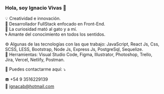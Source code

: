 ### Hola, soy Ignacio Vivas 👋

💡 Creatividad e innovación.                                                                                                                                             
🎡 Desarrollador FullStack enfocado en Front-End.                                                                                                                         
🧭 La curiosidad mató al gato y a mí.                                                                                                                                     
🌀 Amante del conocimiento en todos los sentidos.                                                                                                                         

⚙️ Algunas de las tecnologías con las que trabajo: JavaScript, React Js, Css, SCSS, LESS, Bootstrap,  Node Js, Express Js, PostgreSql, Sequelize.                         
💼 Herramientas: Visual Studio Code, Figma, Illustrator, Photoshop, Trello, Jira, Vercel, Netlify, Postman.                                                               

💌 Puedes contactarme aquí: ⤵️                                                                                                                                           

☎️ +54 9 3516229139                                                                                                                                                       
📧 ignacab@hotmail.com                                                                                                                                                   
